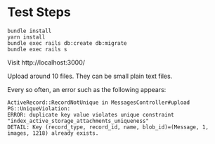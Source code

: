 # Test Steps

    bundle install
    yarn install
    bundle exec rails db:create db:migrate
    bundle exec rails s

Visit http://localhost:3000/

Upload around 10 files. They can be small plain text files.

Every so often, an error such as the following appears:

    ActiveRecord::RecordNotUnique in MessagesController#upload PG::UniqueViolation:
    ERROR: duplicate key value violates unique constraint "index_active_storage_attachments_uniqueness"
    DETAIL: Key (record_type, record_id, name, blob_id)=(Message, 1, images, 1218) already exists.